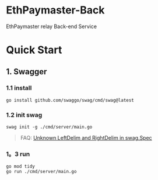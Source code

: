 # EthPaymaster-Back
EthPaymaster relay Back-end Service


# Quick Start

## 1. Swagger

### 1.1 install

```shell
go install github.com/swaggo/swag/cmd/swag@latest
```

### 1.2 init swag

```shell
swag init -g ./cmd/server/main.go
```

> FAQ: [Unknown LeftDelim and RightDelim in swag.Spec](https://github.com/swaggo/swag/issues/1568)

### 1。3 run

```shell
go mod tidy
go run ./cmd/server/main.go
```
